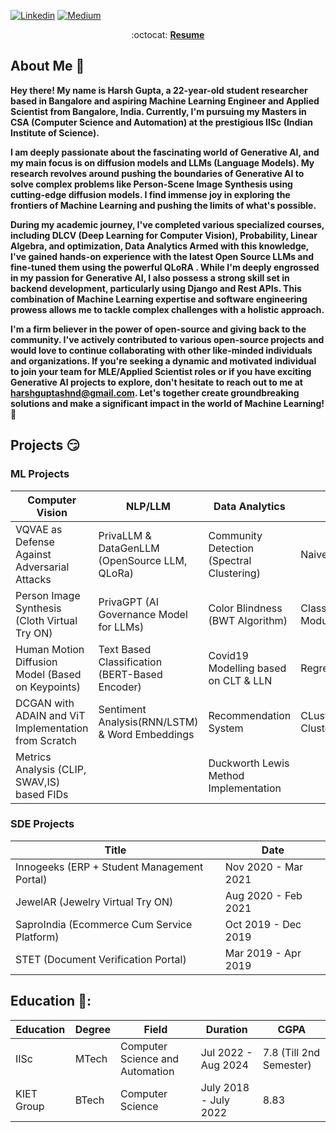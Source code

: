 <!--
My friends, love is better than anger. Hope is better than fear. Optimism is better than despair. So let us be loving, hopeful and optimistic.
-->
<!-- <img width="100%" src="https://i.postimg.cc/SQCgGbMt/github-banner.png"/> -->
[![Linkedin](https://img.shields.io/badge/-LinkedIn-blue?style=flat&logo=Linkedin&logoColor=white&link=https://linkedin.com/in/brennankbrown/)](https://linkedin.com/in/brennankbrown/)
[![Medium](https://img.shields.io/badge/-Medium-000000?style=flat&labelColor=000000&logo=Medium&link=https://medium.com/@brennanbrown)](https://medium.com/@harshguptashnd)



<p align="center"> :octocat: <b><a href="https://drive.google.com/file/d/1gbnb9xGEj1zcNXhHNQFArvU0Dh04DnLD/view?usp=sharing">Resume</a>

## About Me :wave:

Hey there! My name is Harsh Gupta, a 22-year-old student researcher based in Bangalore and aspiring Machine Learning Engineer and Applied Scientist from Bangalore, India. Currently, I'm pursuing my Masters in CSA (Computer Science and Automation) at the prestigious IISc (Indian Institute of Science).

I am deeply passionate about the fascinating world of Generative AI, and my main focus is on diffusion models and LLMs (Language Models). My research revolves around pushing the boundaries of Generative AI to solve complex problems like Person-Scene Image Synthesis using cutting-edge diffusion models. I find immense joy in exploring the frontiers of Machine Learning and pushing the limits of what's possible.

During my academic journey, I've completed various specialized courses, including DLCV (Deep Learning for Computer Vision), Probability, Linear Algebra, and optimization, Data Analytics Armed with this knowledge, I've gained hands-on experience with the latest Open Source LLMs and fine-tuned them using the powerful QLoRA . While I'm deeply engrossed in my passion for Generative AI, I also possess a strong skill set in backend development, particularly using Django and Rest APIs. This combination of Machine Learning expertise and software engineering prowess allows me to tackle complex challenges with a holistic approach.

I'm a firm believer in the power of open-source and giving back to the community. I've actively contributed to various open-source projects and would love to continue collaborating with other like-minded individuals and organizations. If you're seeking a dynamic and motivated individual to join your team for MLE/Applied Scientist roles or if you have exciting Generative AI projects to explore, don't hesitate to reach out to me at [harshguptashnd@gmail.com](mailto:harshguptashnd@gmail.com). Let's together create groundbreaking solutions and make a significant impact in the world of Machine Learning! :rocket:


## Projects 😏

### ML Projects

| Computer Vision                                      | NLP/LLM                                       | Data Analytics                            | Traditional ML                      |
|------------------------------------------------------|-----------------------------------------------|------------------------------------------|--------------------------------------|   
| VQVAE as Defense Against Adversarial Attacks         | PrivaLLM & DataGenLLM (OpenSource LLM, QLoRa) | Community Detection (Spectral Clustering)| Naive Bayes Implementation           |
| Person Image Synthesis (Cloth Virtual Try ON)        | PrivaGPT (AI Governance Model for LLMs)       | Color Blindness (BWT Algorithm)          | Classification Module(Multiclass SVM)|
| Human Motion Diffusion Model (Based on Keypoints)    | Text Based Classification (BERT-Based Encoder)| Covid19 Modelling based on CLT & LLN     | Regression and PCA                   |
| DCGAN with ADAIN and ViT Implementation from Scratch | Sentiment Analysis(RNN/LSTM) & Word Embeddings| Recommendation System                    | CLustering(KMeans,Spectral Clustering)|
| Metrics Analysis (CLIP, SWAV,IS) based FIDs          |                                               | Duckworth Lewis Method Implementation    |                                      |

### SDE Projects
|               Title                                    | Date             |
|--------------------------------------------------------|------------------|
| Innogeeks (ERP + Student Management Portal)            | Nov 2020 - Mar 2021 |
| JewelAR (Jewelry Virtual Try ON)                       | Aug 2020 - Feb 2021 |
| SaproIndia (Ecommerce Cum Service Platform)            | Oct 2019 - Dec 2019 |
| STET (Document Verification Portal)                    | Mar 2019 - Apr 2019 |



## Education 🚀:

| **Education** | **Degree** | **Field**                        | **Duration**    |  **CGPA**    |
|---------------|------------|----------------------------------|-----------------| -----------------|
| IISc          | MTech      | Computer Science and Automation | Jul 2022 - Aug 2024 | 7.8 (Till 2nd Semester)
| KIET Group    | BTech      | Computer Science               | July 2018 - July 2022| 8.83    |

